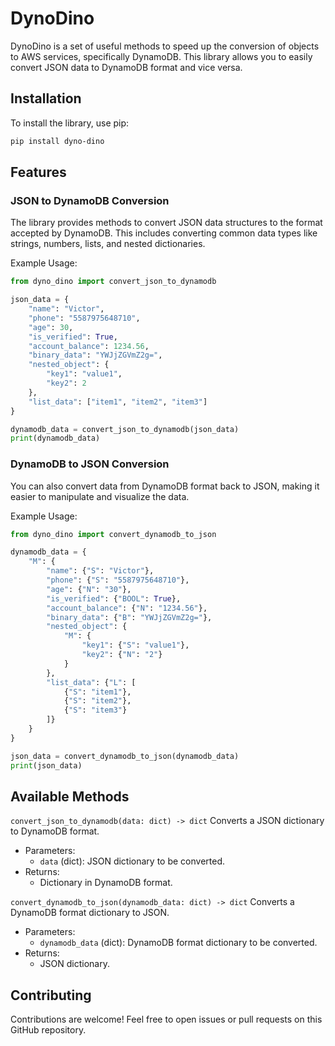 # DynoDino

DynoDino is a set of useful methods to speed up the conversion of objects to AWS services, specifically DynamoDB. This library allows you to easily convert JSON data to DynamoDB format and vice versa.

## Installation

To install the library, use pip:

```bash
pip install dyno-dino
``` 

## Features

### JSON to DynamoDB Conversion

The library provides methods to convert JSON data structures to the format accepted by DynamoDB. This includes converting common data types like strings, numbers, lists, and nested dictionaries.

Example Usage:

```python
from dyno_dino import convert_json_to_dynamodb

json_data = {
    "name": "Victor",
    "phone": "5587975648710",
    "age": 30,
    "is_verified": True,
    "account_balance": 1234.56,
    "binary_data": "YWJjZGVmZ2g=",
    "nested_object": {
        "key1": "value1",
        "key2": 2
    },
    "list_data": ["item1", "item2", "item3"]
}

dynamodb_data = convert_json_to_dynamodb(json_data)
print(dynamodb_data)
```

### DynamoDB to JSON Conversion

You can also convert data from DynamoDB format back to JSON, making it easier to manipulate and visualize the data.

Example Usage:
```python
from dyno_dino import convert_dynamodb_to_json

dynamodb_data = {
    "M": {
        "name": {"S": "Victor"},
        "phone": {"S": "5587975648710"},
        "age": {"N": "30"},
        "is_verified": {"BOOL": True},
        "account_balance": {"N": "1234.56"},
        "binary_data": {"B": "YWJjZGVmZ2g="},
        "nested_object": {
            "M": {
                "key1": {"S": "value1"},
                "key2": {"N": "2"}
            }
        },
        "list_data": {"L": [
            {"S": "item1"},
            {"S": "item2"},
            {"S": "item3"}
        ]}
    }
}

json_data = convert_dynamodb_to_json(dynamodb_data)
print(json_data)
```

## Available Methods

`convert_json_to_dynamodb(data: dict) -> dict`
Converts a JSON dictionary to DynamoDB format.
* Parameters:
    * `data` (dict): JSON dictionary to be converted.
* Returns:
    * Dictionary in DynamoDB format.


`convert_dynamodb_to_json(dynamodb_data: dict) -> dict`
Converts a DynamoDB format dictionary to JSON.
* Parameters:
    * `dynamodb_data` (dict): DynamoDB format dictionary to be converted.
* Returns:
    * JSON dictionary.


## Contributing

Contributions are welcome! Feel free to open issues or pull requests on this GitHub repository.